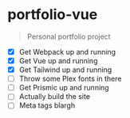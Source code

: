 # portfolio-vue

> Personal portfolio project

* [x] Get Webpack up and running
* [x] Get Vue up and running
* [x] Get Tailwind up and running
* [ ] Throw some Plex fonts in there
* [ ] Get Prismic up and running
* [ ] Actually build the site
* [ ] Meta tags blargh
